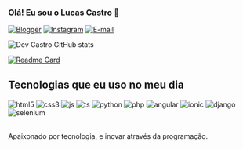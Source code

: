 ### Olá! Eu sou o Lucas Castro 👋

[![Blogger](https://img.shields.io/badge/inovacaocastro-FF5722?style=for-the-badge&logo=blogger&logoColor=white)](www.inovacaocastro.com.br)
[![Instagram](https://img.shields.io/badge/Instagram-E4405F?style=for-the-badge&logo=instagram&logoColor=white)](https://www.instagram.com/ccastro_llucas?utm_source=qr&igsh=MTZvbWU0aGwweG5wcA==)
[![E-mail](https://img.shields.io/badge/Gmail-D14836?style=for-the-badge&logo=gmail&logoColor=white)](mailto:lucas.castro@inovacaocastro.com.br?subject=Contato%20Via%20Github&body=Ol%C3%A1!)

![Dev Castro GitHub stats](https://github-readme-stats.vercel.app/api?username=devcastro&show_icons=true&theme=transparent)

[![Readme Card](https://github-readme-stats.vercel.app/api/pin/?username=devcasttro&repo=github-readme-stats)](https://github.com/anuraghazra/github-readme-stats)

## Tecnologias que eu uso no meu dia

<div style="display: inline_block"> 
	<img align="center" alt="html5" src="https://img.shields.io/badge/html5-%23E34F26.svg?style=for-the-badge&logo=html5&logoColor=white" />
	<img align="center" alt="css3" src="https://img.shields.io/badge/css3-%231572B6.svg?style=for-the-badge&logo=css3&logoColor=white" />
	<img align="center" alt="js" src="https://img.shields.io/badge/javascript-%23323330.svg?style=for-the-badge&logo=javascript&logoColor=%23F7DF1E" />
	<img align="center" alt="ts" src="https://img.shields.io/badge/typescript-%23007ACC.svg?style=for-the-badge&logo=typescript&logoColor=white" />
	<img align="center" alt="python" src="https://img.shields.io/badge/python-3670A0?style=for-the-badge&logo=python&logoColor=ffdd54" />
	<img align="center" alt="php" src="https://img.shields.io/badge/php-%23777BB4.svg?style=for-the-badge&logo=php&logoColor=white" />
	<img align="center" alt="angular" src="https://img.shields.io/badge/angular-%23DD0031.svg?style=for-the-badge&logo=angular&logoColor=white" />
	<img align="center" alt="ionic" src="https://img.shields.io/badge/Ionic-%233880FF.svg?style=for-the-badge&logo=Ionic&logoColor=white" />
	<img align="center" alt="django" src="https://img.shields.io/badge/django-%23092E20.svg?style=for-the-badge&logo=django&logoColor=white" />
	<img align="center" alt="selenium" src="https://img.shields.io/badge/-selenium-%43B02A?style=for-the-badge&logo=selenium&logoColor=white" />
</div> <br/>

Apaixonado por tecnologia, e inovar através da programação.
